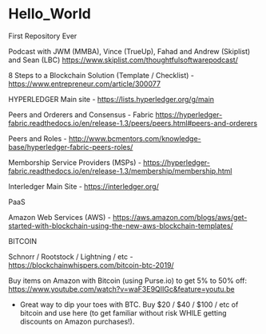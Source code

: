 # Hello_World
First Repository Ever

Podcast with JWM (MMBA), Vince (TrueUp), Fahad and Andrew (Skiplist) and Sean (LBC) https://www.skiplist.com/thoughtfulsoftwarepodcast/

8 Steps to a Blockchain Solution (Template / Checklist) - https://www.entrepreneur.com/article/300077

HYPERLEDGER
Main site - https://lists.hyperledger.org/g/main

Peers and Orderers and Consensus - Fabric https://hyperledger-fabric.readthedocs.io/en/release-1.3/peers/peers.html#peers-and-orderers

Peers and Roles - http://www.bcmentors.com/knowledge-base/hyperledger-fabric-peers-roles/

Memborship Service Providers (MSPs) - https://hyperledger-fabric.readthedocs.io/en/release-1.3/membership/membership.html

Interledger
Main Site - https://interledger.org/

PaaS

Amazon Web Services (AWS) - https://aws.amazon.com/blogs/aws/get-started-with-blockchain-using-the-new-aws-blockchain-templates/

BITCOIN

Schnorr / Rootstock / Lightning / etc - https://blockchainwhispers.com/bitcoin-btc-2019/

Buy items on Amazon with Bitcoin (using Purse.io) to get 5% to 50% off:  https://www.youtube.com/watch?v=waF3E9QIIGc&feature=youtu.be
  *  Great way to dip your toes with BTC.  Buy $20 / $40 / $100 / etc of bitcoin and use here (to get familiar without risk WHILE getting discounts on Amazon purchases!).



